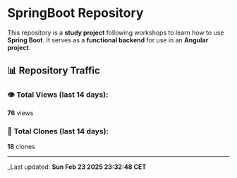 # SpringBoot Repository

This repository is a **study project** following workshops to learn how to use **Spring Boot**. It serves as a **functional backend** for use in an **Angular project**.

## 📊 Repository Traffic

### 👁️ **Total Views** (last 14 days):
   **76** views

### 🔄 **Total Clones** (last 14 days):
   **18** clones

---

_Last updated: **Sun Feb 23 2025 23:32:48 CET**


